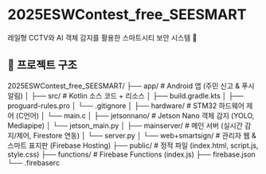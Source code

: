 # 2025ESWContest_free_SEESMART

레일형 CCTV와 AI 객체 감지를 활용한 스마트시티 보안 시스템 🚨  


## 📂 프로젝트 구조
2025ESWContest_free_SEESMART/
├── app/ # Android 앱 (주민 신고 & 푸시 알림)
│ ├── src/ # Kotlin 소스 코드 + 리소스
│ ├── build.gradle.kts
│ ├── proguard-rules.pro
│ └── .gitignore
│
├── hardware/ # STM32 하드웨어 제어 (C언어)
│ └── main.c
│
├── jetsonnano/ # Jetson Nano 객체 감지 (YOLO, Mediapipe)
│ └── jetson_main.py
│
├── mainserver/ # 메인 서버 (실시간 감지/제어, Firestore 연동)
│ └── server.py
│
└── web+smartsign/ # 관리자 웹 & 스마트 표지판 (Firebase Hosting)
├── public/ # 정적 파일 (index.html, script.js, style.css)
├── functions/ # Firebase Functions (index.js)
├── firebase.json
└── .firebaserc
